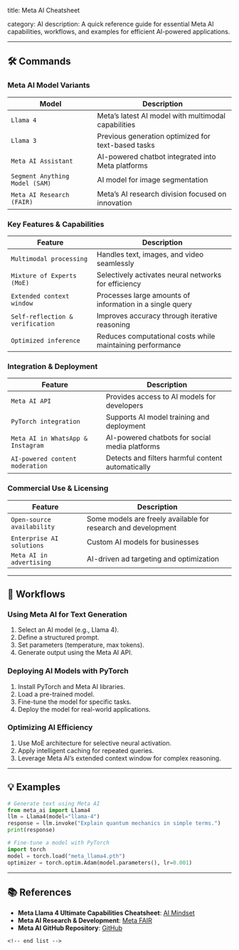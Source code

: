 title: Meta AI Cheatsheet

category: AI
description: A quick reference guide for essential Meta AI capabilities, workflows, and examples for efficient AI-powered applications.

---

## 🛠️ Commands

### **Meta AI Model Variants**

| Model                            | Description                                          |
| -------------------------------- | ---------------------------------------------------- |
| `Llama 4`                      | Meta’s latest AI model with multimodal capabilities |
| `Llama 3`                      | Previous generation optimized for text-based tasks   |
| `Meta AI Assistant`            | AI-powered chatbot integrated into Meta platforms    |
| `Segment Anything Model (SAM)` | AI model for image segmentation                      |
| `Meta AI Research (FAIR)`      | Meta’s AI research division focused on innovation   |

### **Key Features & Capabilities**

| Feature                            | Description                                               |
| ---------------------------------- | --------------------------------------------------------- |
| `Multimodal processing`          | Handles text, images, and video seamlessly                |
| `Mixture of Experts (MoE)`       | Selectively activates neural networks for efficiency      |
| `Extended context window`        | Processes large amounts of information in a single query  |
| `Self-reflection & verification` | Improves accuracy through iterative reasoning             |
| `Optimized inference`            | Reduces computational costs while maintaining performance |

### **Integration & Deployment**

| Feature                             | Description                                       |
| ----------------------------------- | ------------------------------------------------- |
| `Meta AI API`                     | Provides access to AI models for developers       |
| `PyTorch integration`             | Supports AI model training and deployment         |
| `Meta AI in WhatsApp & Instagram` | AI-powered chatbots for social media platforms    |
| `AI-powered content moderation`   | Detects and filters harmful content automatically |

### **Commercial Use & Licensing**

| Feature                      | Description                                                   |
| ---------------------------- | ------------------------------------------------------------- |
| `Open-source availability` | Some models are freely available for research and development |
| `Enterprise AI solutions`  | Custom AI models for businesses                               |
| `Meta AI in advertising`   | AI-driven ad targeting and optimization                       |

---

## 🔄 Workflows

### **Using Meta AI for Text Generation**

1. Select an AI model (e.g., Llama 4).
2. Define a structured prompt.
3. Set parameters (temperature, max tokens).
4. Generate output using the Meta AI API.

### **Deploying AI Models with PyTorch**

1. Install PyTorch and Meta AI libraries.
2. Load a pre-trained model.
3. Fine-tune the model for specific tasks.
4. Deploy the model for real-world applications.

### **Optimizing AI Efficiency**

1. Use MoE architecture for selective neural activation.
2. Apply intelligent caching for repeated queries.
3. Leverage Meta AI’s extended context window for complex reasoning.

---

## 💡 Examples

```python
# Generate text using Meta AI
from meta_ai import Llama4
llm = Llama4(model="llama-4")
response = llm.invoke("Explain quantum mechanics in simple terms.")
print(response)

# Fine-tune a model with PyTorch
import torch
model = torch.load("meta_llama4.pth")
optimizer = torch.optim.Adam(model.parameters(), lr=0.001)
```

---

## 📚 References

- **Meta Llama 4 Ultimate Capabilities Cheatsheet**: [AI Mindset](https://www.ai-mindset.ai/meta-llama-4-ultimate-capabilities-cheetsheet)
- **Meta AI Research & Development**: [Meta FAIR](https://ai.facebook.com/research/)
- **Meta AI GitHub Repository**: [GitHub](https://github.com/facebookresearch)

```
<!-- end list -->
```
